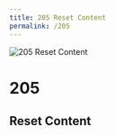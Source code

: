 ```yaml
---
title: 205 Reset Content
permalink: /205
---
```

<div class="status-page-container">
<div>
    <img src="http://i.dailymail.co.uk/i/pix/2016/05/19/10/345DFE0500000578-3598479-image-a-20_1463649140489.jpg" alt="205 Reset Content" />
    <h1>205</h1>
    <h2>Reset Content</h2>
</div>
</div>
